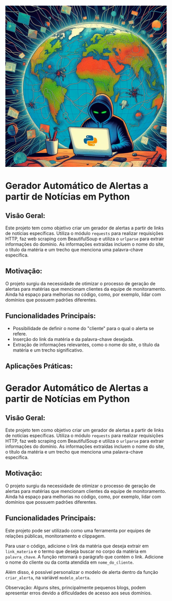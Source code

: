![Foto de Capa](https://github.com/cesarabaraujo/capa_perfil/blob/main/_ca1c26d8-7e8e-423b-9a52-58f06fdfea22.jpeg)


# Gerador Automático de Alertas a partir de Notícias em Python

## Visão Geral:

Este projeto tem como objetivo criar um gerador de alertas a partir de links de notícias específicas. Utiliza o módulo `requests` para realizar requisições HTTP, faz web scraping com BeautifulSoup e utiliza o `urlparse` para extrair informações do domínio. As informações extraídas incluem o nome do site, o título da matéria e um trecho que menciona uma palavra-chave específica.

## Motivação:

O projeto surgiu da necessidade de otimizar o processo de geração de alertas para matérias que mencionam clientes da equipe de monitoramento. Ainda há espaço para melhorias no código, como, por exemplo, lidar com domínios que possuem padrões diferentes.

## Funcionalidades Principais:

- Possibilidade de definir o nome do "cliente" para o qual o alerta se refere.
- Inserção do link da matéria e da palavra-chave desejada.
- Extração de informações relevantes, como o nome do site, o título da matéria e um trecho significativo.


## Aplicações Práticas:

# Gerador Automático de Alertas a partir de Notícias em Python

## Visão Geral:

Este projeto tem como objetivo criar um gerador de alertas a partir de links de notícias específicas. Utiliza o módulo `requests` para realizar requisições HTTP, faz web scraping com BeautifulSoup e utiliza o `urlparse` para extrair informações do domínio. As informações extraídas incluem o nome do site, o título da matéria e um trecho que menciona uma palavra-chave específica.

## Motivação:

O projeto surgiu da necessidade de otimizar o processo de geração de alertas para matérias que mencionam clientes da equipe de monitoramento. Ainda há espaço para melhorias no código, como, por exemplo, lidar com domínios que possuem padrões diferentes.

## Funcionalidades Principais:

Este projeto pode ser utilizado como uma ferramenta por equipes de relações públicas, monitoramento e clippagem.

Para usar o código, adicione o link da matéria que deseja extrair em `link_materia` e o termo que deseja buscar no corpo da matéria em `palavra_chave`. A função retornará o parágrafo que contém o link. Adicione o nome do cliente ou da conta atendida em `nome_do_cliente`.

Além disso, é possível personalizar o modelo de alerta dentro da função `criar_alerta`, na variável `modelo_alerta`.

Observação: Alguns sites, principalmente pequenos blogs, podem apresentar erros devido a dificuldades de acesso aos seus domínios.

